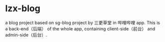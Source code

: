 # lzx-blog
a blog project based on sg-blog project by 三更草堂 in 哔哩哔哩 app.
This is a back-end（后端） of the whole app, containing client-side（前台） and admin-side（后台）.
